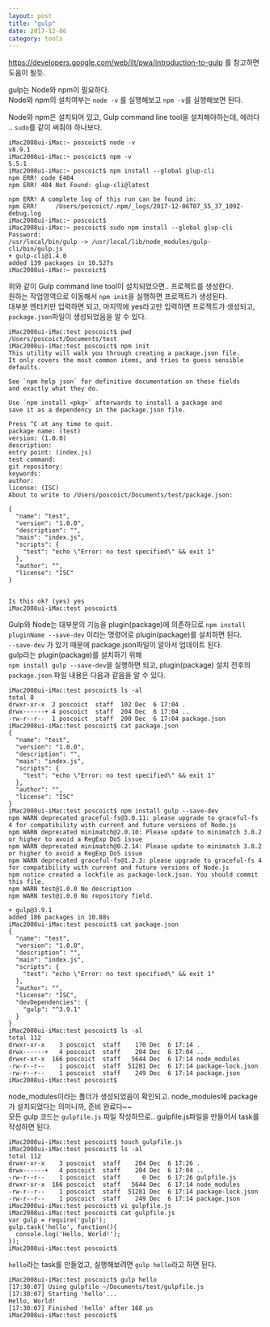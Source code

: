 ```yaml
---
layout: post
title: "gulp"
date: 2017-12-06
category: tools
---
```


https://developers.google.com/web/ilt/pwa/introduction-to-gulp 를 참고하면 도움이 될듯.  

gulp는 Node와 npm이 필요하다.  
Node와 npm의 설치여부는 `node -v` 를 실행해보고 `npm -v`를 실행해보면 된다.  

Node와 npm은 설치되어 있고, Gulp command line tool을 설치해야하는데, 에러다 .. `sudo`를 같이 써줘야 하나보다.  
```
iMac2008ui-iMac:~ poscoict$ node -v
v8.9.1
iMac2008ui-iMac:~ poscoict$ npm -v
5.5.1
iMac2008ui-iMac:~ poscoict$ npm install --global glup-cli
npm ERR! code E404
npm ERR! 404 Not Found: glup-cli@latest

npm ERR! A complete log of this run can be found in:
npm ERR!     /Users/poscoict/.npm/_logs/2017-12-06T07_55_37_109Z-debug.log
iMac2008ui-iMac:~ poscoict$ 
iMac2008ui-iMac:~ poscoict$ sudo npm install --global glup-cli
Password:
/usr/local/bin/gulp -> /usr/local/lib/node_modules/gulp-cli/bin/gulp.js
+ gulp-cli@1.4.0
added 139 packages in 10.527s
iMac2008ui-iMac:~ poscoict$
```

위와 같이 Gulp command line tool이 설치되었으면.. 
프로젝트를 생성한다.  
원하는 작업영역으로 이동해서 `npm init`을 실행하면 프로젝트가 생성된다.  
대부분 엔터키만 입력하면 되고, 마지막에 yes라고만 입력하면 프로젝트가 생성되고, `package.json`파일이 생성되었음을 알 수 있다.  
```
iMac2008ui-iMac:test poscoict$ pwd
/Users/poscoict/Documents/test
iMac2008ui-iMac:test poscoict$ npm init
This utility will walk you through creating a package.json file.
It only covers the most common items, and tries to guess sensible defaults.

See `npm help json` for definitive documentation on these fields
and exactly what they do.

Use `npm install <pkg>` afterwards to install a package and
save it as a dependency in the package.json file.

Press ^C at any time to quit.
package name: (test) 
version: (1.0.0) 
description: 
entry point: (index.js) 
test command: 
git repository: 
keywords: 
author: 
license: (ISC) 
About to write to /Users/poscoict/Documents/test/package.json:

{
  "name": "test",
  "version": "1.0.0",
  "description": "",
  "main": "index.js",
  "scripts": {
    "test": "echo \"Error: no test specified\" && exit 1"
  },
  "author": "",
  "license": "ISC"
}


Is this ok? (yes) yes
iMac2008ui-iMac:test poscoict$ 
```

Gulp와 Node는 대부분의 기능을 plugin(package)에 의존하므로 `npm install pluginName --save-dev` 이라는 명령어로 plugin(package)를 설치하면 된다.  
`--save-dev` 가 있기 때문에 package.json파일이 알아서 업데이트 된다.  
gulp라는 plugin(package)를 설치하기 위해  
`npm install gulp --save-dev`을 실행하면 되고,
plugin(package) 설치 전후의 `package.json` 파일 내용은 다음과 같음을 알 수 있다.  
```
iMac2008ui-iMac:test poscoict$ ls -al
total 8
drwxr-xr-x  2 poscoict  staff  102 Dec  6 17:04 .
drwx------+ 4 poscoict  staff  204 Dec  6 17:04 ..
-rw-r--r--  1 poscoict  staff  200 Dec  6 17:04 package.json
iMac2008ui-iMac:test poscoict$ cat package.json
{
  "name": "test",
  "version": "1.0.0",
  "description": "",
  "main": "index.js",
  "scripts": {
    "test": "echo \"Error: no test specified\" && exit 1"
  },
  "author": "",
  "license": "ISC"
}
iMac2008ui-iMac:test poscoict$ npm install gulp --save-dev
npm WARN deprecated graceful-fs@3.0.11: please upgrade to graceful-fs 4 for compatibility with current and future versions of Node.js
npm WARN deprecated minimatch@2.0.10: Please update to minimatch 3.0.2 or higher to avoid a RegExp DoS issue
npm WARN deprecated minimatch@0.2.14: Please update to minimatch 3.0.2 or higher to avoid a RegExp DoS issue
npm WARN deprecated graceful-fs@1.2.3: please upgrade to graceful-fs 4 for compatibility with current and future versions of Node.js
npm notice created a lockfile as package-lock.json. You should commit this file.
npm WARN test@1.0.0 No description
npm WARN test@1.0.0 No repository field.

+ gulp@3.9.1
added 186 packages in 10.88s
iMac2008ui-iMac:test poscoict$ cat package.json
{
  "name": "test",
  "version": "1.0.0",
  "description": "",
  "main": "index.js",
  "scripts": {
    "test": "echo \"Error: no test specified\" && exit 1"
  },
  "author": "",
  "license": "ISC",
  "devDependencies": {
    "gulp": "^3.9.1"
  }
}
iMac2008ui-iMac:test poscoict$ ls -al
total 112
drwxr-xr-x    3 poscoict  staff    170 Dec  6 17:14 .
drwx------+   4 poscoict  staff    204 Dec  6 17:04 ..
drwxr-xr-x  166 poscoict  staff   5644 Dec  6 17:14 node_modules
-rw-r--r--    1 poscoict  staff  51281 Dec  6 17:14 package-lock.json
-rw-r--r--    1 poscoict  staff    249 Dec  6 17:14 package.json
iMac2008ui-iMac:test poscoict$ 
```

node_modules이라는 폴더가 생성되었음이 확인되고. node_modules에 package가 설치되었다는 의미니까, 준비 완료다~~  
모든 gulp 코드는 `gulpfile.js` 파일 작성하므로.. gulpfile.js파일을 만들어서 task를 작성하면 된다.  
```
iMac2008ui-iMac:test poscoict$ touch gulpfile.js
iMac2008ui-iMac:test poscoict$ ls -al
total 112
drwxr-xr-x    3 poscoict  staff    204 Dec  6 17:26 .
drwx------+   4 poscoict  staff    204 Dec  6 17:04 ..
-rw-r--r--    1 poscoict  staff      0 Dec  6 17:26 gulpfile.js
drwxr-xr-x  166 poscoict  staff   5644 Dec  6 17:14 node_modules
-rw-r--r--    1 poscoict  staff  51281 Dec  6 17:14 package-lock.json
-rw-r--r--    1 poscoict  staff    249 Dec  6 17:14 package.json
iMac2008ui-iMac:test poscoict$ vi gulpfile.js
iMac2008ui-iMac:test poscoict$ cat gulpfile.js
var gulp = require('gulp');
gulp.task('hello', function(){
  console.log('Hello, World!');
});
iMac2008ui-iMac:test poscoict$
```

`hello`라는 task를 만들었고, 실행해보려면 `gulp hello`라고 하면 된다.  
```
iMac2008ui-iMac:test poscoict$ gulp hello
[17:30:07] Using gulpfile ~/Documents/test/gulpfile.js
[17:30:07] Starting 'hello'...
Hello, World!
[17:30:07] Finished 'hello' after 168 μs
iMac2008ui-iMac:test poscoict$ 
```